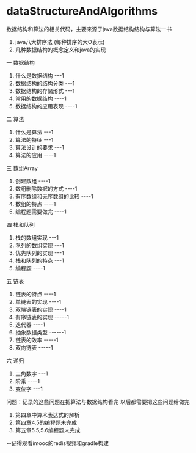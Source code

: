 # dataStructureAndAlgorithms
数据结构和算法的相关代码，主要来源于java数据结构结构与算法一书

1. java八大排序法 (每种排序的大O表示)
2. 几种数据结构的概念定义和java的实现

一 数据结构
   1. 什么是数据结构  ---1
   2. 数据结构的结构分类 ---1
   3. 数据结构的存储形式 ---1
   4. 常用的数据结构 ----1
   5. 数据结构的应用表现 ----1
   
二 算法
   1. 什么是算法 ---1
   2. 算法的特征 ---1
   3. 算法设计的要求  ---1
   4. 算法的应用 ----1
   
三 数组Array 
   1. 创建数组  ----1
   2. 数组删除数据的方式 ----1
   3. 有序数组和无序数组的比较 ----1
   4. 数组的特点 ----1
   5. 编程题需要做完 ----1
   
四 栈和队列
   1. 栈的数组实现 ---1
   2. 队列的数组实现 ---1
   3. 优先队列的实现 ---1
   4. 栈和队列的特点 ---1
   5. 编程题  ----1
   
五 链表
   1. 链表的特点 ----1
   2. 单链表的实现 ----1
   3. 双端链表的实现 ----1
   4. 有序链表的实现 -----1
   5. 迭代器 ----1
   6. 抽象数据类型 ------1
   7. 链表的效率 -----1
   8. 双向链表  -----1

六 递归
   1. 三角数字 ---1
   2. 阶乘  ----1
   3. 变位字 ---1
   
   
   
   
   
   
   
   
   
   
   
   
   
   
问题：记录的这些问题在把算法与数据结构看完
     以后都需要把这些问题给做完
1. 第四章中算术表达式的解析
2. 第四章4.5的编程题未完成
3. 第五章5.5,5.6编程题未完成












--记得观看imooc的redis视频和gradle构建